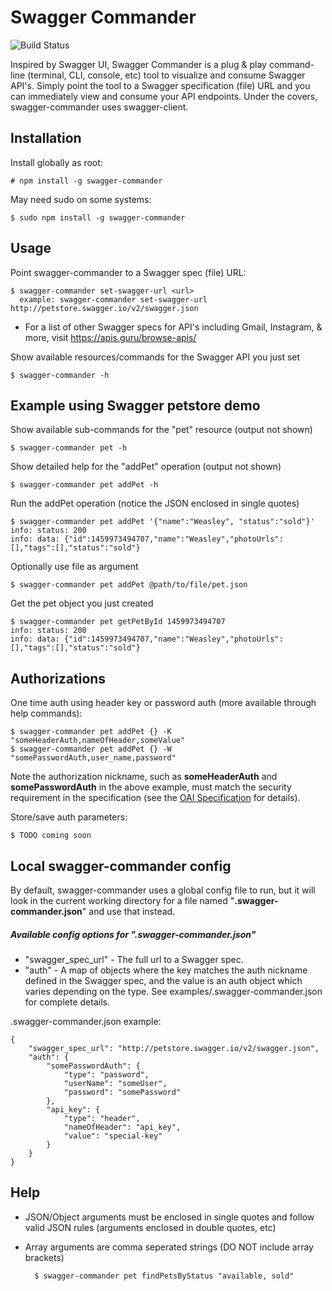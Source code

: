 # Swagger Commander
![Build Status](https://travis-ci.org/khangiskhan/swagger-commander.svg?branch=master)

Inspired by Swagger UI, Swagger Commander is a plug & play command-line (terminal, CLI, console, etc) tool to visualize and consume Swagger API's. Simply point the tool to a Swagger specification (file) URL and you can immediately view and consume your API endpoints.  Under the covers, swagger-commander uses swagger-client.

## Installation

Install globally as root:

    # npm install -g swagger-commander

May need sudo on some systems:

    $ sudo npm install -g swagger-commander

## Usage

Point swagger-commander to a Swagger spec (file) URL:

    $ swagger-commander set-swagger-url <url>
      example: swagger-commander set-swagger-url http://petstore.swagger.io/v2/swagger.json

* For a list of other Swagger specs for API's including Gmail, Instagram, & more, visit https://apis.guru/browse-apis/

Show available resources/commands for the Swagger API you just set

    $ swagger-commander -h

## Example using Swagger petstore demo

Show available sub-commands for the "pet" resource (output not shown)

    $ swagger-commander pet -h

Show detailed help for the "addPet" operation (output not shown)  

    $ swagger-commander pet addPet -h

Run the addPet operation (notice the JSON enclosed in single quotes)

    $ swagger-commander pet addPet '{"name":"Weasley", "status":"sold"}'
    info: status: 200
    info: data: {"id":1459973494707,"name":"Weasley","photoUrls":[],"tags":[],"status":"sold"}

Optionally use file as argument

    $ swagger-commander pet addPet @path/to/file/pet.json

Get the pet object you just created

    $ swagger-commander pet getPetById 1459973494707
    info: status: 200
    info: data: {"id":1459973494707,"name":"Weasley","photoUrls":[],"tags":[],"status":"sold"}

## Authorizations

One time auth using header key or password auth (more available through help commands):

    $ swagger-commander pet addPet {} -K "someHeaderAuth,nameOfHeader,someValue"
    $ swagger-commander pet addPet {} -W "somePasswordAuth,user_name,password"

Note the authorization nickname, such as <b>someHeaderAuth</b> and <b>somePasswordAuth</b> in the above example, must match the security requirement in the specification (see the <a href="https://github.com/OAI/OpenAPI-Specification/blob/master/README.md">OAI Specification</a> for details).

Store/save auth parameters:

    $ TODO coming soon

## Local swagger-commander config

By default, swagger-commander uses a global config file to run, but it will look in the current working directory for a file named "<b>.swagger-commander.json</b>" and use that instead.

##### Available config options for ".swagger-commander.json"
* "swagger_spec_url" - The full url to a Swagger spec.
* "auth" - A map of objects where the key matches the auth nickname defined in the Swagger spec, and the value is an auth object which varies depending on the type.  See examples/.swagger-commander.json for complete details.

.swagger-commander.json example:

    {
        "swagger_spec_url": "http://petstore.swagger.io/v2/swagger.json",
        "auth": {
            "somePasswordAuth": {
                "type": "password",
                "userName": "someUser",
                "password": "somePassword"
            },
            "api_key": {
                "type": "header",
                "nameOfHeader": "api_key",
                "value": "special-key"
            }
        }
    }

## Help

* JSON/Object arguments must be enclosed in single quotes and follow valid JSON rules (arguments enclosed in double quotes, etc)
* Array arguments are comma seperated strings (DO NOT include array brackets)

        $ swagger-commander pet findPetsByStatus "available, sold"
